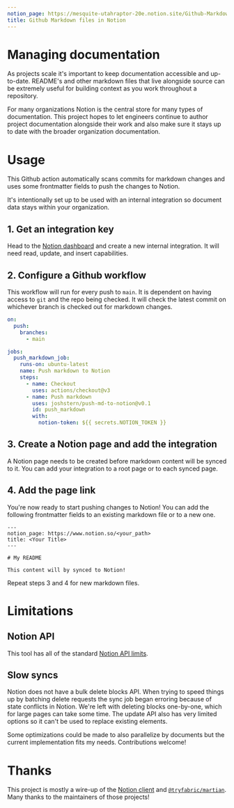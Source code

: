 ```yaml
---
notion_page: https://mesquite-utahraptor-20e.notion.site/Github-Markdown-files-in-Notion-c038333a9e13468ea9cb109dc6838a68
title: Github Markdown files in Notion
---
```


# Managing documentation

As projects scale it's important to keep documentation accessible and up-to-date. README's and other markdown files that live alongside source can be extremely useful for building context as you work throughout a repository.

For many organizations Notion is the central store for many types of documentation. This project hopes to let engineers continue to author project documentation alongside their work and also make sure it stays up to date with the broader organization documentation.

# Usage

This Github action automatically scans commits for markdown changes and uses some frontmatter fields to push the changes to Notion.

It's intentionally set up to be used with an internal integration so document data stays within your organization.

## 1. Get an integration key

Head to the [Notion dashboard](https://www.notion.so/my-integrations) and create a new internal integration. It will need read, update, and insert capabilities.

## 2. Configure a Github workflow

This workflow will run for every push to `main`. It is dependent on having access to `git` and the repo being checked. It will check the latest commit on whichever branch is checked out for markdown changes.

```yaml
on:
  push:
    branches:
      - main

jobs:
  push_markdown_job:
    runs-on: ubuntu-latest
    name: Push markdown to Notion
    steps:
      - name: Checkout
        uses: actions/checkout@v3
      - name: Push markdown
        uses: joshstern/push-md-to-notion@v0.1
        id: push_markdown
        with:
          notion-token: ${{ secrets.NOTION_TOKEN }}
```

## 3. Create a Notion page and add the integration

A Notion page needs to be created before markdown content will be synced to it. You can add your integration to a root page or to each synced page.

## 4. Add the page link

You're now ready to start pushing changes to Notion! You can add the following frontmatter fields to an existing markdown file or to a new one.

```
---
notion_page: https://www.notion.so/<your_path>
title: <Your Title>
---

# My README

This content will by synced to Notion!
```

Repeat steps 3 and 4 for new markdown files.

# Limitations

## Notion API

This tool has all of the standard [Notion API limits](https://developers.notion.com/reference/request-limits).

## Slow syncs

Notion does not have a bulk delete blocks API. When trying to speed things up by batching delete requests the sync job began erroring because of state conflicts in Notion. We're left with deleting blocks one-by-one, which for large pages can take some time. The update API also has very limited options so it can't be used to replace existing elements.

Some optimizations could be made to also parallelize by documents but the current implementation fits my needs. Contributions welcome!

# Thanks

This project is mostly a wire-up of the [Notion client](https://www.npmjs.com/package/@notionhq/client) and [`@tryfabric/martian`](https://www.npmjs.com/package/@tryfabric/martian). Many thanks to the maintainers of those projects!

